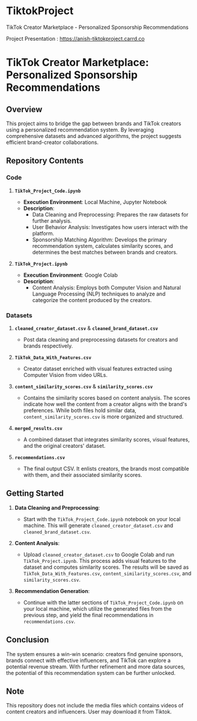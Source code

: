 # TiktokProject
TikTok Creator Marketplace - Personalized Sponsorship Recommendations

Project Presentation : https://anish-tiktokproject.carrd.co


# TikTok Creator Marketplace: Personalized Sponsorship Recommendations

## Overview

This project aims to bridge the gap between brands and TikTok creators using a personalized recommendation system. By leveraging comprehensive datasets and advanced algorithms, the project suggests efficient brand-creator collaborations.

## Repository Contents

### Code

1. **`TikTok_Project_Code.ipynb`**
    - **Execution Environment**: Local Machine, Jupyter Notebook
    - **Description**: 
      - Data Cleaning and Preprocessing: Prepares the raw datasets for further analysis.
      - User Behavior Analysis: Investigates how users interact with the platform.
      - Sponsorship Matching Algorithm: Develops the primary recommendation system, calculates similarity scores, and determines the best matches between brands and creators.

2. **`TikTok_Project.ipynb`**
    - **Execution Environment**: Google Colab
    - **Description**: 
      - Content Analysis: Employs both Computer Vision and Natural Language Processing (NLP) techniques to analyze and categorize the content produced by the creators.

### Datasets

1. **`cleaned_creator_dataset.csv`** & **`cleaned_brand_dataset.csv`**
    - Post data cleaning and preprocessing datasets for creators and brands respectively.

2. **`TikTok_Data_With_Features.csv`**
    - Creator dataset enriched with visual features extracted using Computer Vision from video URLs.

3. **`content_similarity_scores.csv`** & **`similarity_scores.csv`**
    - Contains the similarity scores based on content analysis. The scores indicate how well the content from a creator aligns with the brand's preferences. While both files hold similar data, `content_similarity_scores.csv` is more organized and structured.

4. **`merged_results.csv`**
    - A combined dataset that integrates similarity scores, visual features, and the original creators' dataset.

5. **`recommendations.csv`**
    - The final output CSV. It enlists creators, the brands most compatible with them, and their associated similarity scores.

## Getting Started

1. **Data Cleaning and Preprocessing**: 
    - Start with the `TikTok_Project_Code.ipynb` notebook on your local machine. This will generate `cleaned_creator_dataset.csv` and `cleaned_brand_dataset.csv`.

2. **Content Analysis**:
    - Upload `cleaned_creator_dataset.csv` to Google Colab and run `TikTok_Project.ipynb`. This process adds visual features to the dataset and computes similarity scores. The results will be saved as `TikTok_Data_With_Features.csv`, `content_similarity_scores.csv`, and `similarity_scores.csv`.

3. **Recommendation Generation**:
    - Continue with the latter sections of `TikTok_Project_Code.ipynb` on your local machine, which utilize the generated files from the previous step, and yield the final recommendations in `recommendations.csv`.

## Conclusion

The system ensures a win-win scenario: creators find genuine sponsors, brands connect with effective influencers, and TikTok can explore a potential revenue stream. With further refinement and more data sources, the potential of this recommendation system can be further unlocked.


## Note 

This repository does not include the media files which contains videos of content creators and influencers. User may download it from Tiktok.
